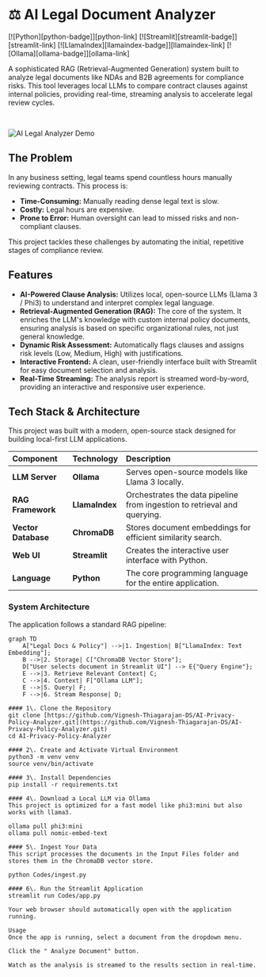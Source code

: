 # ⚖️ AI Legal Document Analyzer

[![Python][python-badge]][python-link] [![Streamlit][streamlit-badge]][streamlit-link] [![LlamaIndex][llamaindex-badge]][llamaindex-link] [![Ollama][ollama-badge]][ollama-link]

A sophisticated RAG (Retrieval-Augmented Generation) system built to analyze legal documents like NDAs and B2B agreements for compliance risks. This tool leverages local LLMs to compare contract clauses against internal policies, providing real-time, streaming analysis to accelerate legal review cycles.

<br>

![AI Legal Analyzer Demo](http://googleusercontent.com/file_content/0)

## The Problem

In any business setting, legal teams spend countless hours manually reviewing contracts. This process is:
* **Time-Consuming:** Manually reading dense legal text is slow.
* **Costly:** Legal hours are expensive.
* **Prone to Error:** Human oversight can lead to missed risks and non-compliant clauses.

This project tackles these challenges by automating the initial, repetitive stages of compliance review.

## Features

* **AI-Powered Clause Analysis:** Utilizes local, open-source LLMs (Llama 3 / Phi3) to understand and interpret complex legal language.
* **Retrieval-Augmented Generation (RAG):** The core of the system. It enriches the LLM's knowledge with custom internal policy documents, ensuring analysis is based on specific organizational rules, not just general knowledge.
* **Dynamic Risk Assessment:** Automatically flags clauses and assigns risk levels (Low, Medium, High) with justifications.
* **Interactive Frontend:** A clean, user-friendly interface built with Streamlit for easy document selection and analysis.
* **Real-Time Streaming:** The analysis report is streamed word-by-word, providing an interactive and responsive user experience.

## Tech Stack & Architecture

This project was built with a modern, open-source stack designed for building local-first LLM applications.

| Component | Technology | Description |
| :--- | :--- | :--- |
| **LLM Server** | **Ollama** | Serves open-source models like Llama 3 locally. |
| **RAG Framework** | **LlamaIndex** | Orchestrates the data pipeline from ingestion to retrieval and querying. |
| **Vector Database** | **ChromaDB** | Stores document embeddings for efficient similarity search. |
| **Web UI** | **Streamlit** | Creates the interactive user interface with Python. |
| **Language** | **Python** | The core programming language for the entire application. |

### System Architecture

The application follows a standard RAG pipeline:

```mermaid
graph TD
    A["Legal Docs & Policy"] -->|1. Ingestion| B["LlamaIndex: Text Embedding"];
    B -->|2. Storage| C["ChromaDB Vector Store"];
    D["User selects document in Streamlit UI"] --> E{"Query Engine"};
    E -->|3. Retrieve Relevant Context| C;
    C -->|4. Context| F["Ollama LLM"];
    E -->|5. Query| F;
    F -->|6. Stream Response| D;

#### 1\. Clone the Repository
git clone [https://github.com/Vignesh-Thiagarajan-DS/AI-Privacy-Policy-Analyzer.git](https://github.com/Vignesh-Thiagarajan-DS/AI-Privacy-Policy-Analyzer.git)
cd AI-Privacy-Policy-Analyzer

#### 2\. Create and Activate Virtual Environment
python3 -m venv venv
source venv/bin/activate

#### 3\. Install Dependencies
pip install -r requirements.txt

#### 4\. Download a Local LLM via Ollama
This project is optimized for a fast model like phi3:mini but also works with llama3.

ollama pull phi3:mini
ollama pull nomic-embed-text

#### 5\. Ingest Your Data
This script processes the documents in the Input Files folder and stores them in the ChromaDB vector store.

python Codes/ingest.py

#### 6\. Run the Streamlit Application
streamlit run Codes/app.py

Your web browser should automatically open with the application running.

Usage
Once the app is running, select a document from the dropdown menu.

Click the " Analyze Document" button.

Watch as the analysis is streamed to the results section in real-time.
